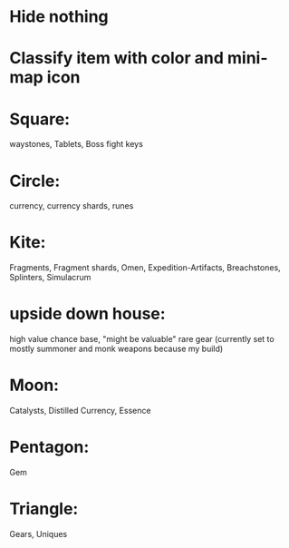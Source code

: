 
# Hide nothing

# Classify item with color and mini-map icon
# Square: 
waystones, Tablets, Boss fight keys
# Circle: 
currency, currency shards, runes
# Kite: 
Fragments, Fragment shards, Omen, Expedition-Artifacts, Breachstones, Splinters, Simulacrum
# upside down house: 
high value chance base, "might be valuable" rare gear (currently set to mostly summoner and monk weapons because my build)
# Moon: 
Catalysts, Distilled Currency, Essence
# Pentagon: 
Gem
# Triangle: 
Gears, Uniques

